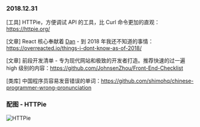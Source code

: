 ### 2018.12.31

[工具] HTTPie，方便调试 API 的工具，比 Curl 命令更加的直观：<https://httpie.org/>

[文章] React 核心奉献着 [Dan](https://github.com/gaearon) - 到 2018 年我还不知道的事情：<https://overreacted.io/things-i-dont-know-as-of-2018/>

[文章] 前段开发清单 - 专为现代网站和极致的开发者打造。推荐快速的过一遍 high 级别的内容：<https://github.com/JohnsenZhou/Front-End-Checklist>

[类库] 中国程序员容易发音错误的单词：<https://github.com/shimohq/chinese-programmer-wrong-pronunciation>

### 配图 - HTTPie
![HTTPie](https://httpie.org/static/img/httpie2.png?v=1f6219a5a07bb6e99aa7afd98d0e67ec)
